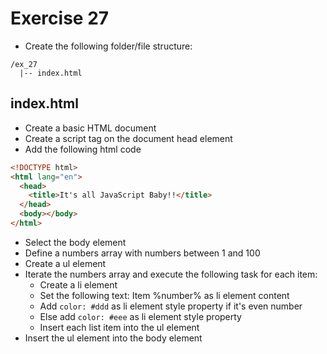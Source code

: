 # Exercise 27

- Create the following folder/file structure:

```
/ex_27
  |-- index.html
```

## index.html

- Create a basic HTML document
- Create a script tag on the document head element
- Add the following html code

```html
<!DOCTYPE html>
<html lang="en">
  <head>
    <title>It's all JavaScript Baby!!</title>
  </head>
  <body></body>
</html>
```

- Select the body element
- Define a numbers array with numbers between 1 and 100
- Create a ul element
- Iterate the numbers array and execute the following task for each item:
  - Create a li element
  - Set the following text: Item %number% as li element content
  - Add `color: #ddd` as li element style property if it's even number
  - Else add `color: #eee` as li element style property
  - Insert each list item into the ul element
- Insert the ul element into the body element
